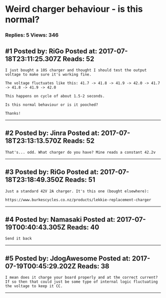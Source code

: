 # Weird charger behaviour - is this normal?

### Replies: 5 Views: 346

## \#1 Posted by: RiGo Posted at: 2017-07-18T23:11:25.307Z Reads: 52

```
I just bought a 10S charger and thought I should test the output voltage to make sure it's working fine.

The voltage fluctuates like this: 41.7 -> 41.8 -> 41.9 -> 42.0 -> 41.7 -> 41.8 -> 41.9 -> 42.0

This happens on cycle of about 1.5-2 seconds.

Is this normal behaviour or is it pooched?

Thanks!
```

---
## \#2 Posted by: Jinra Posted at: 2017-07-18T23:13:13.570Z Reads: 52

```
That's... odd. What charger do you have? Mine reads a constant 42.2v
```

---
## \#3 Posted by: RiGo Posted at: 2017-07-18T23:18:49.350Z Reads: 51

```
Just a standard 42V 2A charger. It's this one (bought elsewhere):

https://www.burkescycles.co.nz/products/lekkie-replacement-charger
```

---
## \#4 Posted by: Namasaki Posted at: 2017-07-19T00:40:43.305Z Reads: 40

```
Send it back
```

---
## \#5 Posted by: JdogAwesome Posted at: 2017-07-19T00:45:29.202Z Reads: 38

```
I mean does it charge your board properly and at the correct current? If so then that could just be some type of internal logic fluctuating the voltage to keep it CC.
```

---
